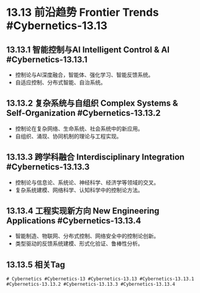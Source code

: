 # 13.13 前沿趋势 Frontier Trends #Cybernetics-13.13

## 13.13.1 智能控制与AI Intelligent Control & AI #Cybernetics-13.13.1

- 控制论与AI深度融合，智能体、强化学习、智能反馈系统。
- 自适应控制、分布式智能、自治系统。

## 13.13.2 复杂系统与自组织 Complex Systems & Self-Organization #Cybernetics-13.13.2

- 控制论在复杂网络、生命系统、社会系统中的新应用。
- 自组织、涌现、协同机制的理论与工程实现。

## 13.13.3 跨学科融合 Interdisciplinary Integration #Cybernetics-13.13.3

- 控制论与信息论、系统论、神经科学、经济学等领域的交叉。
- 复杂系统建模、网络科学、认知科学中的控制论方法。

## 13.13.4 工程实现新方向 New Engineering Applications #Cybernetics-13.13.4

- 智能制造、物联网、分布式控制、网络安全中的控制论创新。
- 类型驱动的反馈系统建模、形式化验证、鲁棒性分析。

## 13.13.5 相关Tag

`# Cybernetics #Cybernetics-13 #Cybernetics-13.13 #Cybernetics-13.13.1 #Cybernetics-13.13.2 #Cybernetics-13.13.3 #Cybernetics-13.13.4`
